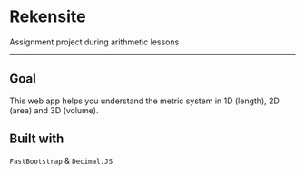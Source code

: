 # Rekensite
Assignment project during arithmetic lessons
***

## Goal
This web app helps you understand the metric system in 1D (length), 2D (area) and 3D (volume).

## Built with
``FastBootstrap``
&
``Decimal.JS``
